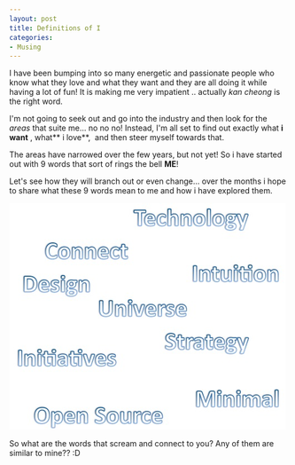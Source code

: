 ```yaml
---
layout: post
title: Definitions of I
categories:
- Musing
---
```



I have been bumping into so many energetic and passionate people who know what they love and what they want and they are all doing it while having a lot of fun! It is making me very impatient .. actually _kan cheong_ is the right word.

I'm not going to seek out and go into the industry and then look for the _areas_ that suite me... no no no! Instead, I'm all set to find out exactly what **i want** , what** i love**,  and then steer myself towards that.

The areas have narrowed over the few years, but not yet! So i have started out with 9 words that sort of rings the bell **ME**!

Let's see how they will branch out or even change... over the months i hope to share what these 9 words mean to me and how i have explored them.

![](/img/Screen-shot-2009-11-28-at-PM-01.37.46.jpg)

So what are the words that scream and connect to you? Any of them are similar to mine?? :D
